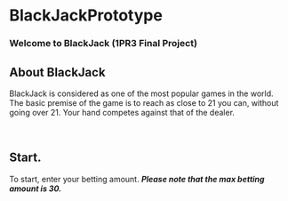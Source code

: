 # BlackJackPrototype

### Welcome to BlackJack (1PR3 Final Project)

## About BlackJack

BlackJack is considered as one of the most popular games in the world. The basic premise of the game is to reach as close to 21 you can, without going over 21. Your hand competes against that of the dealer.

<br>

## Start.

To start, enter your betting amount. ***Please note that the max betting amount is 30.***

